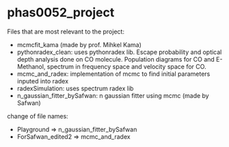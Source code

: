 ﻿# phas0052_project
Files that are most relevant to the project:
- mcmcfit_kama (made by prof. Mihkel Kama)
- pythonradex_clean: uses pythonradex lib. Escape probability and optical depth analysis done on CO molecule. Population diagrams for CO and E-Methanol, spectrum in frequency space and velocity space for CO.
- mcmc_and_radex: implementation of mcmc to find initial parameters inputed into radex 
- radexSimulation: uses spectrum radex lib
- n_gaussian_fitter_bySafwan: n gaussian fitter using mcmc (made by Safwan)

change of file names:
- Playground => n_gaussian_fitter_bySafwan
- ForSafwan_edited2 => mcmc_and_radex
